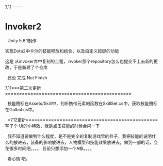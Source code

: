 7.11------
# Invoker2



 
Unity 5.6.1制作





实现Dota2中卡尔的技能释放和组合，以及自定义按键的功能




这是 从invoker库中复制的工程，invoker那个repository怎么也提交不上去新的更改，于是新建了个仓库



 
还没 完成   Not Finish





7.11===第二次更新=============================================



 
 技能图标在Assets/Skill中，判断携带元素的函数在SkillSet.cs中，获取技能图标在Galbol.cs中。




 
=7.12更新===============================================
写了个 UI的小特效，就是点击技能的时候会闪一下



 
我不知道要做到什么程度，是不是完全的复制游戏里的样子，我把技能的说明什么的放进去，装备的影响放进去，人物模型和技能效果放进去，做到一部的话，会花很多时间吧。。。。
目前只想添加一个A帐。。。。




 
看心情 吧。

